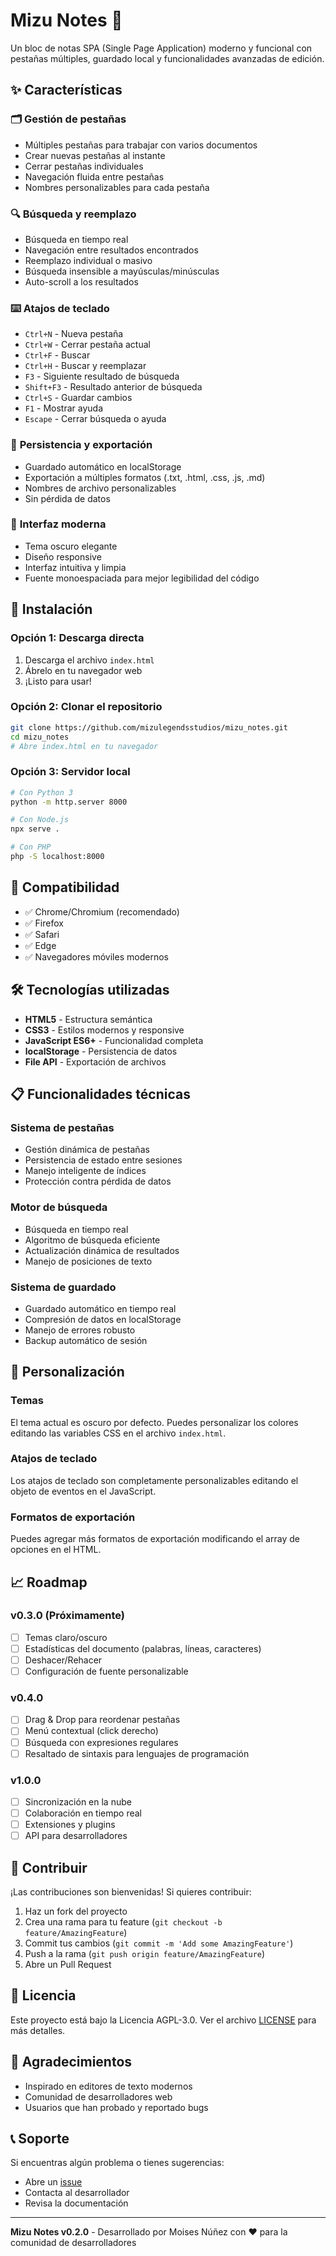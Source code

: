 # Mizu Notes 📝

Un bloc de notas SPA (Single Page Application) moderno y funcional con pestañas múltiples, guardado local y funcionalidades avanzadas de edición.

## ✨ Características

### 🗂️ **Gestión de pestañas**
- Múltiples pestañas para trabajar con varios documentos
- Crear nuevas pestañas al instante
- Cerrar pestañas individuales
- Navegación fluida entre pestañas
- Nombres personalizables para cada pestaña

### 🔍 **Búsqueda y reemplazo**
- Búsqueda en tiempo real
- Navegación entre resultados encontrados
- Reemplazo individual o masivo
- Búsqueda insensible a mayúsculas/minúsculas
- Auto-scroll a los resultados

### ⌨️ **Atajos de teclado**
- `Ctrl+N` - Nueva pestaña
- `Ctrl+W` - Cerrar pestaña actual
- `Ctrl+F` - Buscar
- `Ctrl+H` - Buscar y reemplazar
- `F3` - Siguiente resultado de búsqueda
- `Shift+F3` - Resultado anterior de búsqueda
- `Ctrl+S` - Guardar cambios
- `F1` - Mostrar ayuda
- `Escape` - Cerrar búsqueda o ayuda

### 💾 **Persistencia y exportación**
- Guardado automático en localStorage
- Exportación a múltiples formatos (.txt, .html, .css, .js, .md)
- Nombres de archivo personalizables
- Sin pérdida de datos

### 🎨 **Interfaz moderna**
- Tema oscuro elegante
- Diseño responsive
- Interfaz intuitiva y limpia
- Fuente monoespaciada para mejor legibilidad del código

## 🚀 Instalación

### Opción 1: Descarga directa
1. Descarga el archivo `index.html`
2. Ábrelo en tu navegador web
3. ¡Listo para usar!

### Opción 2: Clonar el repositorio
```bash
git clone https://github.com/mizulegendsstudios/mizu_notes.git
cd mizu_notes
# Abre index.html en tu navegador
```

### Opción 3: Servidor local
```bash
# Con Python 3
python -m http.server 8000

# Con Node.js
npx serve .

# Con PHP
php -S localhost:8000
```

## 📱 Compatibilidad

- ✅ Chrome/Chromium (recomendado)
- ✅ Firefox
- ✅ Safari
- ✅ Edge
- ✅ Navegadores móviles modernos

## 🛠️ Tecnologías utilizadas

- **HTML5** - Estructura semántica
- **CSS3** - Estilos modernos y responsive
- **JavaScript ES6+** - Funcionalidad completa
- **localStorage** - Persistencia de datos
- **File API** - Exportación de archivos

## 📋 Funcionalidades técnicas

### Sistema de pestañas
- Gestión dinámica de pestañas
- Persistencia de estado entre sesiones
- Manejo inteligente de índices
- Protección contra pérdida de datos

### Motor de búsqueda
- Búsqueda en tiempo real
- Algoritmo de búsqueda eficiente
- Actualización dinámica de resultados
- Manejo de posiciones de texto

### Sistema de guardado
- Guardado automático en tiempo real
- Compresión de datos en localStorage
- Manejo de errores robusto
- Backup automático de sesión

## 🔧 Personalización

### Temas
El tema actual es oscuro por defecto. Puedes personalizar los colores editando las variables CSS en el archivo `index.html`.

### Atajos de teclado
Los atajos de teclado son completamente personalizables editando el objeto de eventos en el JavaScript.

### Formatos de exportación
Puedes agregar más formatos de exportación modificando el array de opciones en el HTML.

## 📈 Roadmap

### v0.3.0 (Próximamente)
- [ ] Temas claro/oscuro
- [ ] Estadísticas del documento (palabras, líneas, caracteres)
- [ ] Deshacer/Rehacer
- [ ] Configuración de fuente personalizable

### v0.4.0
- [ ] Drag & Drop para reordenar pestañas
- [ ] Menú contextual (click derecho)
- [ ] Búsqueda con expresiones regulares
- [ ] Resaltado de sintaxis para lenguajes de programación

### v1.0.0
- [ ] Sincronización en la nube
- [ ] Colaboración en tiempo real
- [ ] Extensiones y plugins
- [ ] API para desarrolladores

## 🤝 Contribuir

¡Las contribuciones son bienvenidas! Si quieres contribuir:

1. Haz un fork del proyecto
2. Crea una rama para tu feature (`git checkout -b feature/AmazingFeature`)
3. Commit tus cambios (`git commit -m 'Add some AmazingFeature'`)
4. Push a la rama (`git push origin feature/AmazingFeature`)
5. Abre un Pull Request

## 📄 Licencia

Este proyecto está bajo la Licencia AGPL-3.0. Ver el archivo [LICENSE](LICENSE) para más detalles.

## 🙏 Agradecimientos

- Inspirado en editores de texto modernos
- Comunidad de desarrolladores web
- Usuarios que han probado y reportado bugs

## 📞 Soporte

Si encuentras algún problema o tienes sugerencias:

- Abre un [issue](https://github.com/mizulegendsstudios/mizu_notes/issues)
- Contacta al desarrollador
- Revisa la documentación

---

**Mizu Notes v0.2.0** - Desarrollado por Moises Núñez con ❤️ para la comunidad de desarrolladores

